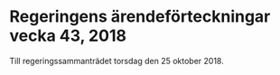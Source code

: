 # Regeringens ärendeförteckningar vecka 43, 2018

Till regeringssammanträdet torsdag den 25 oktober 2018\.

